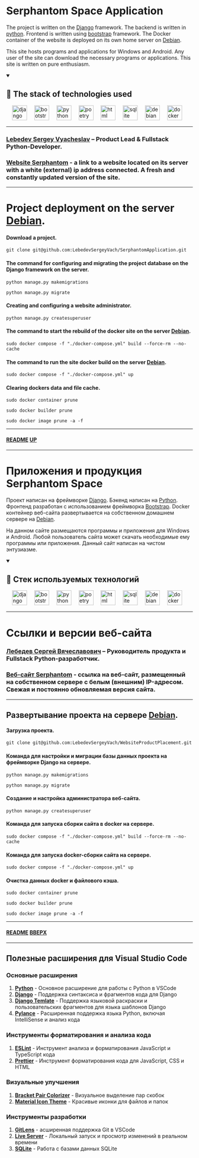 # Serphantom Space Application
<a name="up"></a>

The project is written on the [Django](https://www.djangoproject.com) framework.
The backend is written in [python](https://www.python.org).
Frontend is written using [bootstrap](https://getbootstrap.com) framework.
The Docker container of the website is deployed on its own home server on [Debian](https://www.debian.org).

This site hosts programs and applications for Windows and Android. 
Any user of the site can download the necessary programs or applications.
This site is written on pure enthusiasm.

<details open="open">
    <summary><h2>🚀 The stack of technologies used</h2></summary>
    <div align="left">
        <img width="12" />
        <img src="https://cdn.jsdelivr.net/gh/devicons/devicon/icons/django/django-plain.svg" height="40" alt="django logo"  />
        <img width="12" />
        <img src="https://cdn.jsdelivr.net/gh/devicons/devicon/icons/bootstrap/bootstrap-original.svg" height="40" alt="bootstrap logo"  />
        <img width="12" />
        <img src="https://cdn.jsdelivr.net/gh/devicons/devicon/icons/python/python-original.svg" height="40" alt="python logo"  />
        <img width="12" />
        <img src="https://cdn.jsdelivr.net/gh/devicons/devicon/icons/poetry/poetry-original.svg" height="40" alt="poetry logo"  />
        <img width="12" />
        <img src="https://cdn.jsdelivr.net/gh/devicons/devicon/icons/html5/html5-original.svg" height="40" alt="html logo"  />
        <img width="12" />
        <img src="https://cdn.jsdelivr.net/gh/devicons/devicon/icons/sqlite/sqlite-original.svg" height="40" alt="sqlite logo"  />
        <img width="12" />
        <img src="https://cdn.jsdelivr.net/gh/devicons/devicon/icons/debian/debian-original.svg" height="40" alt="debian logo"  />
        <img width="12" />
        <img src="https://cdn.jsdelivr.net/gh/devicons/devicon/icons/docker/docker-original-wordmark.svg" height="40" alt="docker logo"  />
        <img width="12" />
    </div>
</details>

___

### [Lebedev Sergey Vyacheslav](https://github.com/LebedevSergeyVach) – Product Lead & Fullstack Python-Developer.
### [Website Serphantom](https://project.serphantom.space) - a link to a website located on its server with a white (external) ip address connected. A fresh and constantly updated version of the site.

___

# Project deployment on the server [Debian](https://www.debian.org).

#### Download a project.
```commandline
git clone git@github.com:LebedevSergeyVach/SerphantomApplication.git
```
#### The command for configuring and migrating the project database on the Django framework on the server.
```commandline
python manage.py makemigrations
```
```commandline
python manage.py migrate
```
#### Creating and configuring a website administrator.
```commandline
python manage.py createsuperuser
```
#### The command to start the rebuild of the docker site on the server [Debian](https://www.debian.org).
```commandline
sudo docker compose -f "./docker-compose.yml" build --force-rm --no-cache
```
#### The command to run the site docker build on the server [Debian](https://www.debian.org).
```commandline
sudo docker compose -f "./docker-compose.yml" up
```
#### Clearing dockers data and file cache.
```commandline
sudo docker container prune
```
```commandline
sudo docker builder prune
```
```commandline
sudo docker image prune -a -f
```

___

#### [README](README.md) [UP](#up)

___

# Приложения и продукция Serphantom Space
<a name="вверх"></a>

Проект написан на фреймворке [Django](https://www.djangoproject.com).
Бэкенд написан на [Python](https://www.python.org).  
Фронтенд разработан с использованием фреймворка [Bootstrap](https://getbootstrap.com).
Docker контейнер веб-сайта развертывается на собственном домашнем сервере на [Debian](https://www.debian.org).

На данном сайте размещаются программы и приложения для Windows и Android. 
Любой пользователь сайта может скачать необходимые ему программы или приложения.
Данный сайт написан на чистом энтузиазме.

<details open="open">
    <summary><h2>🚀 Стек используемых технологий</h2></summary>
    <div align="left">
        <img width="12" />
        <img src="https://cdn.jsdelivr.net/gh/devicons/devicon/icons/django/django-plain.svg" height="40" alt="django logo"  />
        <img width="12" />
        <img src="https://cdn.jsdelivr.net/gh/devicons/devicon/icons/bootstrap/bootstrap-original.svg" height="40" alt="bootstrap logo"  />
        <img width="12" />
        <img src="https://cdn.jsdelivr.net/gh/devicons/devicon/icons/python/python-original.svg" height="40" alt="python logo"  />
        <img width="12" />
        <img src="https://cdn.jsdelivr.net/gh/devicons/devicon/icons/poetry/poetry-original.svg" height="40" alt="poetry logo"  />
        <img width="12" />
        <img src="https://cdn.jsdelivr.net/gh/devicons/devicon/icons/html5/html5-original.svg" height="40" alt="html logo"  />
        <img width="12" />
        <img src="https://cdn.jsdelivr.net/gh/devicons/devicon/icons/sqlite/sqlite-original.svg" height="40" alt="sqlite logo"  />
        <img width="12" />
        <img src="https://cdn.jsdelivr.net/gh/devicons/devicon/icons/debian/debian-original.svg" height="40" alt="debian logo"  />
        <img width="12" />
        <img src="https://cdn.jsdelivr.net/gh/devicons/devicon/icons/docker/docker-original-wordmark.svg" height="40" alt="docker logo"  />
        <img width="12" />
    </div>
</details>

___

# Ссылки и версии веб-сайта    
### [Лебедев Сергей Вячеславович](https://github.com/LebedevSergeyVach) – Руководитель продукта и Fullstack Python-разработчик.
### [Веб-сайт Serphantom](https://project.serphantom.space) - ссылка на веб-сайт, размещенный на собственном сервере с белым (внешним) IP-адресом. Свежая и постоянно обновляемая версия сайта.

___

## Развертывание проекта на сервере [Debian](https://www.debian.org).

#### Загрузка проекта.
```commandline
git clone git@github.com:LebedevSergeyVach/WebsiteProductPlacement.git
```
#### Команда для настройки и миграции базы данных проекта на фреймворке Django на сервере.
```commandline
python manage.py makemigrations
```
```commandline
python manage.py migrate
```
#### Создание и настройка администратора веб-сайта.
```commandline
python manage.py createsuperuser
```
#### Команда для запуска сборки сайта в docker на сервере.
```commandline
sudo docker compose -f "./docker-compose.yml" build --force-rm --no-cache
```
#### Команда для запуска docker-сборки сайта на сервере.
```commandline
sudo docker compose -f "./docker-compose.yml" up
```
#### Очистка данных docker и файлового кэша.
```commandline
sudo docker container prune
```
```commandline
sudo docker builder prune
```
```commandline
sudo docker image prune -a -f
```

---

#### [README](README.md) [ВВЕРХ](#вверх)

___

## Полезные расширения для Visual Studio Code

### Основные расширения

1. [**Python**](https://marketplace.visualstudio.com/items?itemName=ms-python.python) - Основное расширение для работы с Python в VSCode
2. [**Django**](https://marketplace.visualstudio.com/items?itemName=batisteo.vscode-django) - Поддержка синтаксиса и фрагментов кода для Django
3. [**Django Temlate**](https://marketplace.visualstudio.com/items?itemName=bibhasdn.django-html) - Поддержка языковой раскраски и пользовательских фрагментов для языка шаблонов Django
4. [**Pylance**](https://marketplace.visualstudio.com/items?itemName=ms-python.vscode-pylance) - Расширенная поддержка языка Python, включая IntelliSense и анализ кода

### Инструменты форматирования и анализа кода

1. [**ESLint**](https://marketplace.visualstudio.com/items?itemName=dbaeumer.vscode-eslint) - Инструмент анализа и форматирования JavaScript и TypeScript кода
2. [**Prettier**](https://marketplace.visualstudio.com/items?itemName=esbenp.prettier-vscode) - Инструмент форматирования кода для JavaScript, CSS и HTML

### Визуальные улучшения

1. [**Bracket Pair Colorizer**](https://marketplace.visualstudio.com/items?itemName=CoenraadS.bracket-pair-colorizer) - Визуальное выделение пар скобок
2. [**Material Icon Theme**](https://marketplace.visualstudio.com/items?itemName=PKief.material-icon-theme) - Красивые иконки для файлов и папок

### Инструменты разработки

1. [**GitLens**](https://marketplace.visualstudio.com/items?itemName=eamodio.gitlens) - асширенная поддержка Git в VSCode
2. [**Live Server**](https://marketplace.visualstudio.com/items?itemName=ritwickdey.LiveServer) - Локальный запуск и просмотр изменений в реальном времени
3. [**SQLite**](https://marketplace.visualstudio.com/items?itemName=alexcvzz.vscode-sqlite) - Работа с базами данных SQLite
